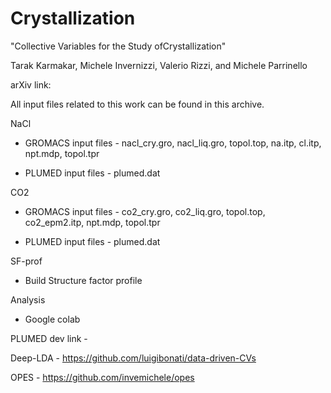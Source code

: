 # Crystallization

"Collective Variables for the Study ofCrystallization"

Tarak Karmakar, Michele Invernizzi, Valerio Rizzi, and Michele Parrinello

arXiv link: 

All input files related to this work can be found in this archive. 


NaCl 

  - GROMACS input files - nacl_cry.gro, nacl_liq.gro, topol.top, na.itp, cl.itp, npt.mdp, topol.tpr
          
  - PLUMED input files - plumed.dat


CO2

  - GROMACS input files - co2_cry.gro, co2_liq.gro, topol.top, co2_epm2.itp, npt.mdp, topol.tpr
      
  - PLUMED input files - plumed.dat
  
  
SF-prof


  - Build Structure factor profile


Analysis

   
   - Google colab
  
  
PLUMED dev link - 

Deep-LDA - https://github.com/luigibonati/data-driven-CVs

OPES - https://github.com/invemichele/opes


